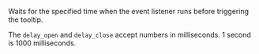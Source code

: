 Waits for the specified time when the event listener runs before triggering the tooltip.

The `delay_open` and `delay_close` accept numbers in milliseconds. 1 second is 1000 milliseconds.
